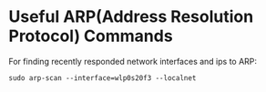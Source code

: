 # Useful ARP(Address Resolution Protocol) Commands

For finding recently responded network interfaces and ips to ARP:

```shell
sudo arp-scan --interface=wlp0s20f3 --localnet 
```

